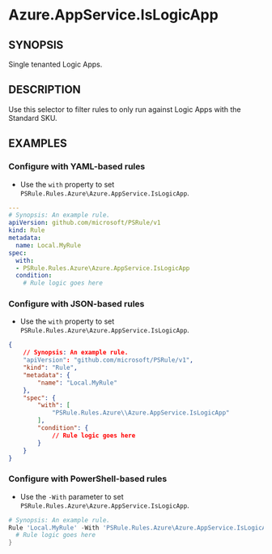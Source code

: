 # Azure.AppService.IsLogicApp

## SYNOPSIS

Single tenanted Logic Apps.

## DESCRIPTION

Use this selector to filter rules to only run against Logic Apps with the Standard SKU.

## EXAMPLES

### Configure with YAML-based rules

- Use the `with` property to set `PSRule.Rules.Azure\Azure.AppService.IsLogicApp`.

```yaml
---
# Synopsis: An example rule.
apiVersion: github.com/microsoft/PSRule/v1
kind: Rule
metadata:
  name: Local.MyRule
spec:
  with:
  - PSRule.Rules.Azure\Azure.AppService.IsLogicApp
  condition:
    # Rule logic goes here
```

### Configure with JSON-based rules

- Use the `with` property to set `PSRule.Rules.Azure\Azure.AppService.IsLogicApp`.

```json
{
    // Synopsis: An example rule.
    "apiVersion": "github.com/microsoft/PSRule/v1",
    "kind": "Rule",
    "metadata": {
        "name": "Local.MyRule"
    },
    "spec": {
        "with": [
            "PSRule.Rules.Azure\\Azure.AppService.IsLogicApp"
        ],
        "condition": {
            // Rule logic goes here
        }
    }
}
```

### Configure with PowerShell-based rules

- Use the `-With` parameter to set `PSRule.Rules.Azure\Azure.AppService.IsLogicApp`.

```powershell
# Synopsis: An example rule.
Rule 'Local.MyRule' -With 'PSRule.Rules.Azure\Azure.AppService.IsLogicApp' {
  # Rule logic goes here
}
```
